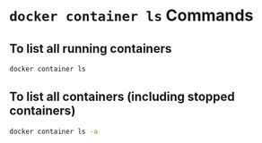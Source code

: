 # `docker container ls` Commands

## To list all running containers

```bash
docker container ls
```

## To list all containers (including stopped containers)

```bash
docker container ls -a
```